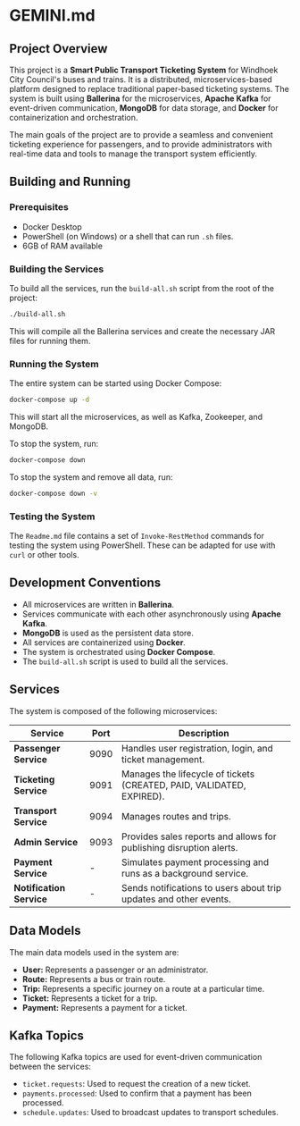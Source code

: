 # GEMINI.md

## Project Overview

This project is a **Smart Public Transport Ticketing System** for Windhoek City Council's buses and trains. It is a distributed, microservices-based platform designed to replace traditional paper-based ticketing systems. The system is built using **Ballerina** for the microservices, **Apache Kafka** for event-driven communication, **MongoDB** for data storage, and **Docker** for containerization and orchestration.

The main goals of the project are to provide a seamless and convenient ticketing experience for passengers, and to provide administrators with real-time data and tools to manage the transport system efficiently.

## Building and Running

### Prerequisites

*   Docker Desktop
*   PowerShell (on Windows) or a shell that can run `.sh` files.
*   6GB of RAM available

### Building the Services

To build all the services, run the `build-all.sh` script from the root of the project:

```sh
./build-all.sh
```

This will compile all the Ballerina services and create the necessary JAR files for running them.

### Running the System

The entire system can be started using Docker Compose:

```sh
docker-compose up -d
```

This will start all the microservices, as well as Kafka, Zookeeper, and MongoDB.

To stop the system, run:

```sh
docker-compose down
```

To stop the system and remove all data, run:

```sh
docker-compose down -v
```

### Testing the System

The `Readme.md` file contains a set of `Invoke-RestMethod` commands for testing the system using PowerShell. These can be adapted for use with `curl` or other tools.

## Development Conventions

*   All microservices are written in **Ballerina**.
*   Services communicate with each other asynchronously using **Apache Kafka**.
*   **MongoDB** is used as the persistent data store.
*   All services are containerized using **Docker**.
*   The system is orchestrated using **Docker Compose**.
*   The `build-all.sh` script is used to build all the services.

## Services

The system is composed of the following microservices:

| Service | Port | Description |
|---|---|---|
| **Passenger Service** | 9090 | Handles user registration, login, and ticket management. |
| **Ticketing Service** | 9091 | Manages the lifecycle of tickets (CREATED, PAID, VALIDATED, EXPIRED). |
| **Transport Service** | 9094 | Manages routes and trips. |
| **Admin Service** | 9093 | Provides sales reports and allows for publishing disruption alerts. |
| **Payment Service** | - | Simulates payment processing and runs as a background service. |
| **Notification Service** | - | Sends notifications to users about trip updates and other events. |

## Data Models

The main data models used in the system are:

*   **User:** Represents a passenger or an administrator.
*   **Route:** Represents a bus or train route.
*   **Trip:** Represents a specific journey on a route at a particular time.
*   **Ticket:** Represents a ticket for a trip.
*   **Payment:** Represents a payment for a ticket.

## Kafka Topics

The following Kafka topics are used for event-driven communication between the services:

*   `ticket.requests`: Used to request the creation of a new ticket.
*   `payments.processed`: Used to confirm that a payment has been processed.
*   `schedule.updates`: Used to broadcast updates to transport schedules.
